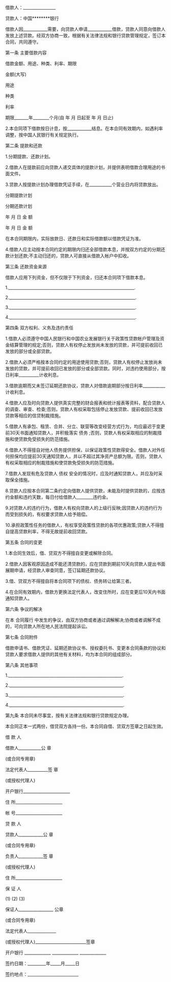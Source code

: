 
 


借款人：________________


贷款人：中国********银行


借款人因____________需要，向贷款人申请____________借款，贷款人同意向借款人发放上述贷款。经双方协商一致，根据有关法律法规和银行贷款管理规定，签订本合同，共同遵守。


第一条 主要借款内容


借款金额、用途、种类、利率、期限


金额(大写)


用途


种类


利率


期限_______年________个月(自 年 月 日起至 年 月 日止)


2.本合同项下借款按日计息，按____________结息。在本合同有效期内，如遇利率调整，按中国人民银行有关规定执行。


第二条 提款和还款


1.分期提款、还款计划。


2.借款人在提款前应向贷款人递交具体的提款计划，并提供表明借款合理用途的书面文件。


3.贷款人按提款计划办理借款凭证手续，在___________个营业日内将贷款放出。


分期提款计划


分期还款计划


年 月 日 金 额


年 月 日 金 额


在本合同期限内，实际放款日、还款日和实际借款额以借款凭证为准。


4.借款人应主动按本合同约定的期限内归还全部借款本息，并按双方约定的分期还款计划还款;不主动归还的，贷款人可直接从借款入帐户中扣收。


第三条 还款资金来源


借款人应用下列资金，但不仅限于下列资金，归还本合同项下借款本息。


1.______________________________________________________________.


2.______________________________________________________________.


3.______________________________________________________________.


4.______________________________________________________________.


第四条 双方权利、义务及违约责任


1.借款人必须遵守中国人民银行和中国农业发展银行关于政策性贷款帐户管理及资金结算管理的规定;否则，贷款人有权停止发放尚未发放的贷款，并可提前收回已发放的部分或全部贷款。


2.借款人必须严格按本合同约定的用途使用贷款;否则，贷款人有权停止发放尚未发放的贷款，并可提前收回已发放的部分或全部贷款。同时，对违约使用部分，按日利率__________计收利息。


3.借款逾期而又未签订延期还款协议，贷款人对借款逾期部分按日利率___________计收利息。


4.借款人应及时向贷款人提供真实完整的财会报表和统计报表等资料，配合贷款人的调查、审查、检查;否则，贷款人有权采取包括停止发放贷款、提前收回已发放贷款等相应的信贷制裁措施。


5.借款人有承包、租赁、合并、分立、联营等改变经营方式行为，均应最迟于变更前30天书面通知贷款人，并积极落实
债务
;否则，贷款人有权采取相应的制裁措施和使贷款免受损失的防范措施。


6.借款人不得擅自对他人债务提供担保，以保证政策性贷款得安全。借款人对外任何担保均应提前30天通知贷款人，并以不超过其净资产总额为限。否则，贷款人有权采取相应的制裁措施和使贷款免受损失的防范措施。


7.借款人发现有危及贷款人
债权
安全的情况时，应及时通知贷款人，并应及时采取保全措施。


8.贷款人应按本合同第二条约定向借款人提供贷款，未能及时提供贷款的，应按违约金额和违约天数，每日付给借款人________违约金。


9.对贷款人的违约行为，借款人有权向贷款人的上级行反映;因贷款人的违约行为而受到损失的，有权要求贷款人给予赔偿。


10.承担政策性任务的借款人，有权享受政策性贷款的各项优惠政策;贷款人不得擅自提高贷款利率，不得无故提前收回贷款。


第五条 合同的变更


1.本合同生效后，借、贷双方不得擅自变更或解除合同。


2.借款人因客观原因造成不能还清贷款的，应在贷款到期前10天向贷款人提出书面展期申请，经贷款人审查同意，签订延期还款协议。


3.借、贷双方不得擅自将本合同项下的债权、债务转让给第三者。


4.在合同有效期内，借款方更换法定代表人，改变住所时，应在变更后10天内书面通知贷款人。


第六条 争议的解决


在本
合同履行
中发生的争议，由双方协商或者通过调解解决;协商或者调解不成的，可向贷款人所在地人民法院提起诉讼。


第七条 合同附件


借款申请书、借款凭证、延期还款协议书、授权委托书、变更本合同条款的协议和贷款人要求借款人提供的其他有关材料，均为本合同的组成部分。


第八条 其他事项


1.________________________________________________________.


2.________________________________________________________.


3.________________________________________________________.


4.________________________________________________________.


第九条 本合同未尽事宜，按有关法律法规和银行贷款规定办理。


本合同正本一式两份，借贷双方各持一份。本合同自借、贷双方签章之日起生效。


借 款 人


借款人___________公 章


(或合同专用章)


法定代表人__________签 章


(或授权代理人)


开户银行_______________________


住 所_______________________


帐 号_______________________


贷 款 人


贷款人____________公 章


(或合同专用章)


负责人____________签 章


(或授权代理人)


住 所_______________________


保 证 人


(1) (2) (3)


保证人_________________ 公章


(或合同专用章)


法定代表人______________


(或授权代理人)_________________________签章


开户银行 _____________ _____________ _____________


签约日期：_________年_____月_____日


签约地点：_________________________
 


 

 
 
 
 
 
  


  
 

  


  


  
 
 
 
 

